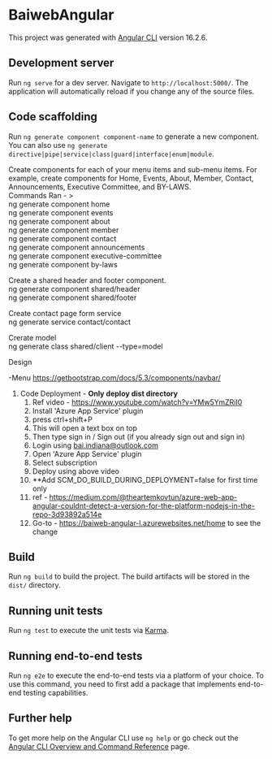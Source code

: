# BaiwebAngular

This project was generated with [Angular CLI](https://github.com/angular/angular-cli) version 16.2.6.

## Development server

Run `ng serve` for a dev server. Navigate to `http://localhost:5000/`. The application will automatically reload if you change any of the source files.

## Code scaffolding

Run `ng generate component component-name` to generate a new component. You can also use `ng generate directive|pipe|service|class|guard|interface|enum|module`.

Create components for each of your menu items and sub-menu items. For example, create components for Home, Events, About, Member, Contact, Announcements, Executive Committee, and BY-LAWS.</br>
Commands Ran - > </br>
    ng generate component home </br>
    ng generate component events </br>
    ng generate component about </br>
    ng generate component member </br>
    ng generate component contact </br>
    ng generate component announcements </br>
    ng generate component executive-committee </br>
    ng generate component by-laws </br>

Create a shared header and footer component. </br>
    ng generate component shared/header </br>
    ng generate component shared/footer </br>

Create contact page form service  </br>
    ng generate service contact/contact </br>

Crerate model </br>
    ng generate class shared/client --type=model    

Design  </br>

-Menu  https://getbootstrap.com/docs/5.3/components/navbar/ </br>

1. Code Deployment - **Only deploy dist directory**
    1. Ref video -  https://www.youtube.com/watch?v=YMw5YmZRiI0 </br>
    2. Install 'Azure App Service' plugin 
    3. press ctrl+shift+P
    4. This will open a text box on top
    5. Then type sign in / Sign out (if you already sign out and sign in)
    6. Login using bai.indiana@outlook.com
    7. Open 'Azure App Service' plugin
    8. Select subscription
    10. Deploy using above video
    11. **Add SCM_DO_BUILD_DURING_DEPLOYMENT=false for first time only
    12. ref - https://medium.com/@theartemkovtun/azure-web-app-angular-couldnt-detect-a-version-for-the-platform-nodejs-in-the-repo-3d93892a514e 
    13. Go-to - https://baiweb-angular-l.azurewebsites.net/home to see the change

 

## Build

Run `ng build` to build the project. The build artifacts will be stored in the `dist/` directory.

## Running unit tests

Run `ng test` to execute the unit tests via [Karma](https://karma-runner.github.io).

## Running end-to-end tests

Run `ng e2e` to execute the end-to-end tests via a platform of your choice. To use this command, you need to first add a package that implements end-to-end testing capabilities.

## Further help

To get more help on the Angular CLI use `ng help` or go check out the [Angular CLI Overview and Command Reference](https://angular.io/cli) page.
